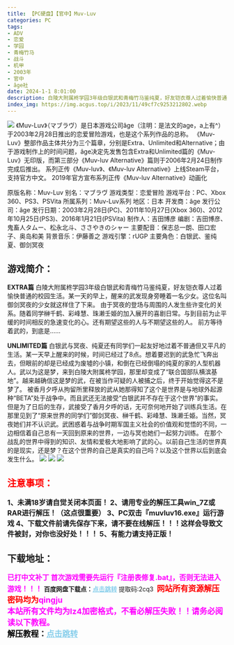 ```yaml
---
title: 【PC硬盘】【官中】Muv-Luv
categories: PC
tags:
- ADV
- 恋爱
- 学园
- 青梅竹马
- 战斗
- 机甲
- 2003年
- 官中
- âge社
date: 2024-1-1 8:01:00
description: 白陵大附属柊学园3年级白银武和青梅竹马鉴纯夏，好友铠衣尊人过着愉快普通的校园生活。某一天的早上，醒来的武发现身旁睡着一名少女。这位名叫御剑冥夜的少女就这样住了下来。由于冥夜的登场与周围的人发生些许变化的关系。随着同学榊千鹤、彩峰慧、珠濑壬姫的加入展开的喜剧日常。与到目前为止平缓的时间相反的急速变化的心。还有期望这些的人与不期望这些的人。前方等待着武的，到底是……
index_img: https://img.acgus.top/i/2023/11/49cf7c9253212802.webp
---
```

![](https://img.acgus.top/i/2023/11/49cf7c9253212802.webp)
《Muv-Luv》（マブラヴ）是日本游戏公司âge（注明：是法文的age，a上有^）于2003年2月28日推出的恋爱冒险游戏，也是这个系列作品的总称。
《Muv-Luv》整部作品主体共分为三个篇章，分别是Extra、Unlimited和Alternative；由于游戏制作上的时间问题，âge决定先发售包含Extra和Unlimited篇的《Muv-Luv》无印版，而第三部分《Muv-luv Alternative》篇则于2006年2月24日制作完成后推出。
系列正传《Muv-luv》、《Muv-luv Alternative》上线Steam平台，支持官方中文。
2019年官方宣布系列正传《Muv-luv Alternative》动画化

原版名称：Muv-Luv
别名：マブラヴ
游戏类型：恋爱冒险
游戏平台：PC、Xbox 360、PS3、PSVita
所属系列：Muv-Luv系列
地区：日本
开发商：âge
发行公司：âge
发行日期：2003年2月28日(PC)、2011年10月27日(Xbox 360)、2012年10月25日(PS3)、2016年1月21日(PSVita)
制作人：吉田博彦
编剧：吉田博彦、鬼畜人タムー、松永北斗、ささやきのシャー
主要配音：保志总一朗、田口宏子、奥岛和美
背景音乐：伊藤善之
游戏引擎：rUGP
主要角色：白银武、鉴纯夏、御剑冥夜

## 游戏简介：
**EXTRA篇**
白陵大附属柊学园3年级白银武和青梅竹马鉴纯夏，好友铠衣尊人过着愉快普通的校园生活。某一天的早上，醒来的武发现身旁睡着一名少女。这位名叫御剑冥夜的少女就这样住了下来。
由于冥夜的登场与周围的人发生些许变化的关系。随着同学榊千鹤、彩峰慧、珠濑壬姫的加入展开的喜剧日常。与到目前为止平缓的时间相反的急速变化的心。还有期望这些的人与不期望这些的人。
前方等待着武的，到底是……

**UNLIMITED篇**
白银武与冥夜、纯夏还有同学们一起友好地过着不普通但又平凡的生活。某一天早上醒来的时候，时间已经过了8点。想着要迟到的武急忙飞奔出去，但眼前的却是已经成为废墟的小镇，和倒在已经倒塌的纯夏的家的人型机器人。武以为这是梦，来到白陵大附属柊学园，那里却变成了“联合国部队横滨基地”。越来越确信这是梦的武，在被当作可疑的人被捕之后，终于开始觉得这不是梦了。
被香月夕呼从拘留所里释放的武从她那得知了这个是世界是与地球外起源种“BETA”处于战争中。而且武还无法接受“白银武并不存在于这个世界”的事实。
但是为了日后的生存，武接受了香月夕呼的话，无可奈何地开始了训练兵生活。在那里见到了“原来世界的同学们”御剑冥夜、榊千鹤、彩峰慧、珠濑壬姫。当然，冥夜她们并不认识武。武困惑着与战争时期军国主义社会的价值观和觉悟的不同，一边相信着自己总有一天回到原来的世界，一边与冥也她们一起努力训练。
在那个战乱的世界中得到的知识、友情和爱极大地影响了武的心。以前自己生活的世界真的是现实，还是梦？在这个世界的自己是真实的自己吗？以及这个世界以后到底会发生什么。
![](https://img.acgus.top/i/2023/11/377a8cbf30212807.webp)
![](https://img.acgus.top/i/2023/11/d9522f0d1d212806.webp)
![](https://img.acgus.top/i/2023/11/6b906c151f212804.webp)





## <font color=#FF0000 >注意事项：</font>
<font size=3><b>1、未满18岁请自觉关闭本页面！
2、请用专业的解压工具win_7Z或RAR进行解压！（这点很重要）
3、PC双击『muvluv16.exe』运行游戏
4、下载文件前请先保存下来，请不要在线解压！！！这样会导致文件被封，对你也没好处！！！
5、有能力请支持正版！</b></font>

## 下载地址：
<font color=#FF00FF size=3><b>已打中文补丁</b></font>
<font color=#FF00FF size=3>**首次游戏需要先运行『注册表修复.bat』，否则无法进入游戏！！！**</font>
<b>百度网盘下载点：</b><a href="https://pan.baidu.com/s/1kKFzeDKp6GR4ZsUWpDFnHg?pwd=2cq3" style="color: #87CEEB;"><b>点击跳转</b></a> 提取码:2cq3
<a style="padding: 0" href="https://post.qingju.org/AD/"><img style="max-width:100%" src="https://img.acgus.top/i/2024/07/478f689b8021d8d499ab43d21acf137a.gif" alt=""></a>
<b><font color=#FF0000 size=4>网站所有资源解压密码均为</b></font><b><font color=#FF00FF size=4>qingju</font><font color=#FF0000 ></font></b><br><b><font color=#FF00FF size=4>本站所有文件均为lz4加密格式，不看必解压失败！！请务必阅读以下教程。</b></font><br><b><font color=#000 size=4>解压教程：</b><a href="https://post.qingju.org/tutorial/000/" style="color: #87CEEB;"><b>点击跳转</b></a>